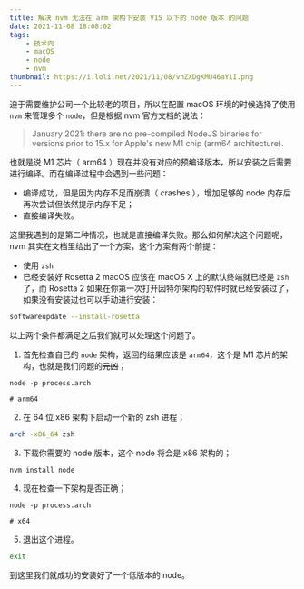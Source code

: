 ```yaml
---
title: 解决 nvm 无法在 arm 架构下安装 V15 以下的 node 版本 的问题
date: 2021-11-08 18:08:02
tags: 
    - 技术向
    - macOS
    - node
    - nvm 
thumbnail: https://i.loli.net/2021/11/08/vhZXDgKMU46aYiI.png
---
```

<!-- more -->
迫于需要维护公司一个比较老的项目，所以在配置 macOS 环境的时候选择了使用 `nvm` 来管理多个 `node`，但是根据 nvm 官方文档的说法：

>January 2021: there are no pre-compiled NodeJS binaries for versions prior to 15.x for Apple's new M1 chip (arm64 architecture).

也就是说 M1 芯片（ arm64 ）现在并没有对应的预编译版本，所以安装之后需要进行编译。而在编译过程中会遇到一些问题：

- 编译成功，但是因为内存不足而崩溃（ crashes ），增加足够的 node 内存后再次尝试但依然提示内存不足；
- 直接编译失败。

这里我遇到的是第二种情况，也就是直接编译失败。那么如何解决这个问题呢， nvm 其实在文档里给出了一个方案，这个方案有两个前提：
- 使用 `zsh`
- 已经安装好 Rosetta 2
macOS 应该在 macOS X 上的默认终端就已经是 `zsh` 了，而 Rosetta 2 如果在你第一次打开因特尔架构的软件时就已经安装过了，如果没有安装过也可以手动进行安装：
```zsh
softwareupdate --install-rosetta
```

以上两个条件都满足之后我们就可以处理这个问题了。

1. 首先检查自己的 `node` 架构，返回的结果应该是 `arm64`，这个是 M1 芯片的架构，也就是我们问题的~~元凶~~；
```node
node -p process.arch

# arm64
```
2. 在 64 位 x86 架构下启动一个新的 zsh 进程；
```zsh
arch -x86_64 zsh
```
3. 下载你需要的 node 版本，这个 node 将会是 x86 架构的；
```zsh
nvm install node
```
4. 现在检查一下架构是否正确；
```node
node -p process.arch

# x64
```
5. 退出这个进程。
```zsh
exit
```

到这里我们就成功的安装好了一个低版本的 node。